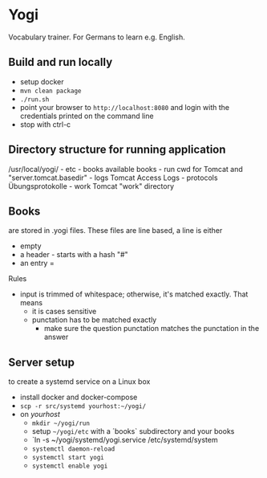 # Yogi

Vocabulary trainer. For Germans to learn e.g. English.

## Build and run locally

* setup docker
* `mvn clean package`
* `./run.sh`
* point your browser to `http://localhost:8080` and login with the credentials printed on the command line
* stop with ctrl-c


## Directory structure for running application

/usr/local/yogi/
      - etc
         - books                   available books
      - run                        cwd for Tomcat and "server.tomcat.basedir"
         - logs                    Tomcat Access Logs
         - protocols               Übungsprotokolle
         - work                    Tomcat "work" directory

## Books

are stored in <name>.yogi files. These files are line based, a line is either
* empty
* a header - starts with a hash "#"
* an entry <left>=<right>

Rules
* input is trimmed of whitespace; otherwise, it's matched exactly. That means
  * it is cases sensitive
  * punctation has to be matched exactly
    * make sure the question punctation matches the punctation in the answer


## Server setup

to create a systemd service on a Linux box

* install docker and docker-compose
* `scp -r src/systemd yourhost:~/yogi/`
* on *yourhost*
  * `mkdir ~/yogi/run`
  * setup `~/yogi/etc` with a ´books` subdirectory and your books
  * `ln -s ~/yogi/systemd/yogi.service /etc/systemd/system
  * `systemctl daemon-reload`
  * `systemctl start yogi`
  * `systemctl enable yogi`

